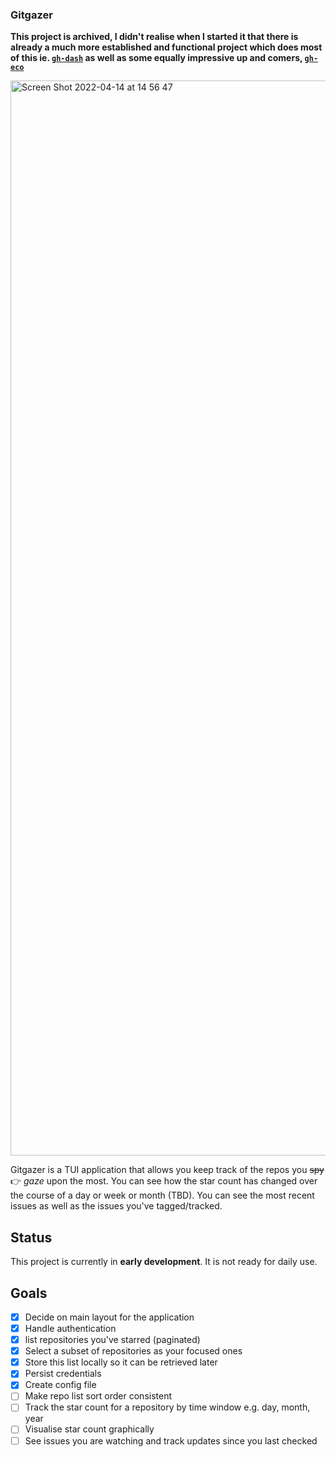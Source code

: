 ### Gitgazer

**This project is archived, I didn't realise when I started it that there is already a much more established and functional project which does most of this
ie. [`gh-dash`](https://github.com/dlvhdr/gh-dash) as well as some equally impressive up and comers, [`gh-eco`](https://github.com/coloradocolby/gh-eco)**

<img width="1720" alt="Screen Shot 2022-04-14 at 14 56 47" src="https://user-images.githubusercontent.com/22454918/163406302-018e9e60-8fab-4c72-ab95-089b6063a532.png">

Gitgazer is a TUI application that allows you keep track of the repos you ~~spy~~ 👉 _gaze_ upon the most.
You can see how the star count has changed over the course of a day or week or month (TBD).
You can see the most recent issues as well as the issues you've tagged/tracked.

## Status

This project is currently in **early development**. It is not ready for daily use.

## Goals

- [x] Decide on main layout for the application
- [x] Handle authentication
- [x] list repositories you've starred (paginated)
- [x] Select a subset of repositories as your focused ones
- [x] Store this list locally so it can be retrieved later
- [x] Persist credentials
- [x] Create config file
- [ ] Make repo list sort order consistent
- [ ] Track the star count for a repository by time window e.g. day, month, year
- [ ] Visualise star count graphically
- [ ] See issues you are watching and track updates since you last checked
